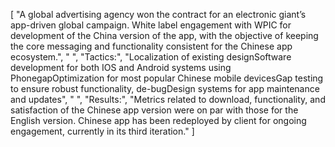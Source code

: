 [
    "A global advertising agency won the contract for an electronic giant’s app-driven global campaign. White label engagement with WPIC for development of the China version of the app, with the objective of keeping the core messaging and functionality consistent for the Chinese app ecosystem.",
    " ",
    "Tactics:",
    "Localization of existing designSoftware development for both IOS and Android systems using PhonegapOptimization for most popular Chinese mobile devicesGap testing to ensure robust functionality, de-bugDesign systems for app maintenance and updates",
    " ",
    "Results:",
    "Metrics related to download, functionality, and satisfaction of the Chinese app version were on par with those for the English version. Chinese app has been redeployed by client for ongoing engagement, currently in its third iteration."
]